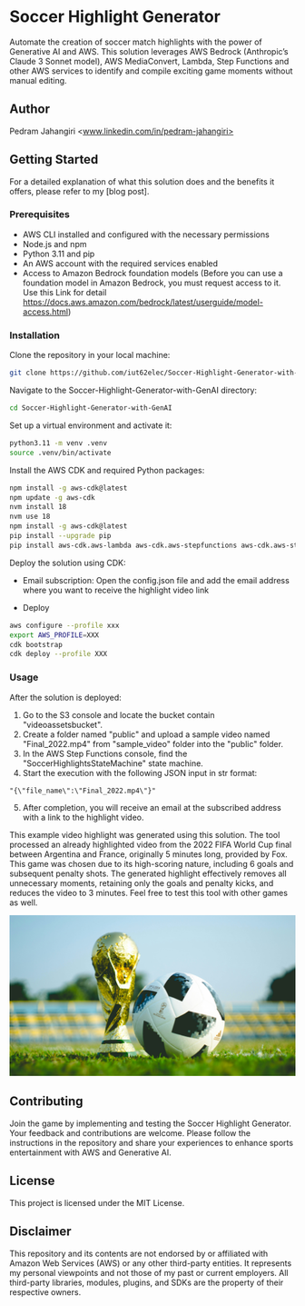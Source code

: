 
# Soccer Highlight Generator

Automate the creation of soccer match highlights with the power of Generative AI and AWS. This solution leverages AWS Bedrock (Anthropic’s Claude 3 Sonnet model), AWS MediaConvert, Lambda, Step Functions and other AWS services to identify and compile exciting game moments without manual editing.

## Author

Pedram Jahangiri <www.linkedin.com/in/pedram-jahangiri>

## Getting Started

For a detailed explanation of what this solution does and the benefits it offers, please refer to my [blog post].

### Prerequisites

- AWS CLI installed and configured with the necessary permissions
- Node.js and npm
- Python 3.11 and pip
- An AWS account with the required services enabled
- Access to Amazon Bedrock foundation models (Before you can use a foundation model in Amazon Bedrock, you must request access to it. Use this Link for detail <https://docs.aws.amazon.com/bedrock/latest/userguide/model-access.html>)

### Installation

Clone the repository in your local machine:

```bash
git clone https://github.com/iut62elec/Soccer-Highlight-Generator-with-GenAI.git
```


Navigate to the Soccer-Highlight-Generator-with-GenAI directory:

```bash
cd Soccer-Highlight-Generator-with-GenAI
```

Set up a virtual environment and activate it:

```bash
python3.11 -m venv .venv
source .venv/bin/activate
```

Install the AWS CDK and required Python packages:

```bash
npm install -g aws-cdk@latest
npm update -g aws-cdk
nvm install 18
nvm use 18
npm install -g aws-cdk@latest
pip install --upgrade pip
pip install aws-cdk.aws-lambda aws-cdk.aws-stepfunctions aws-cdk.aws-stepfunctions-tasks aws-cdk.aws-cloudfront aws_cdk.aws_cloudfront_origins aws-cdk.aws-s3-deployment
```

Deploy the solution using CDK:

- Email subscription: Open the config.json file and add the email address where you want to receive the highlight video link

- Deploy

```bash
aws configure --profile xxx
export AWS_PROFILE=XXX
cdk bootstrap
cdk deploy --profile XXX
```

### Usage

After the solution is deployed:

1. Go to the S3 console and locate the bucket contain "videoassetsbucket".
2. Create a folder named "public" and upload a sample video named "Final_2022.mp4" from "sample_video" folder into the "public" folder.
3. In the AWS Step Functions console, find the "SoccerHighlightsStateMachine" state machine.
4. Start the execution with the following JSON input in str format:

```
"{\"file_name\":\"Final_2022.mp4\"}"
```
5. After completion, you will receive an email at the subscribed address with a link to the highlight video.


This example video highlight was generated using this solution. The tool processed an already highlighted video from the 2022 FIFA World Cup final between Argentina and France, originally 5 minutes long, provided by Fox. This game was chosen due to its high-scoring nature, including 6 goals and subsequent penalty shots. The generated highlight effectively removes all unnecessary moments, retaining only the goals and penalty kicks, and reduces the video to 3 minutes. Feel free to test this tool with other games as well.



[![Watch the video](./sample_video/cover.jpg)](https://vimeo.com/935254589?share=copy)


## Contributing

Join the game by implementing and testing the Soccer Highlight Generator. Your feedback and contributions are welcome. Please follow the instructions in the repository and share your experiences to enhance sports entertainment with AWS and Generative AI.

## License

This project is licensed under the MIT License.

## Disclaimer

This repository and its contents are not endorsed by or affiliated with Amazon Web Services (AWS) or any other third-party entities. It represents my personal viewpoints and not those of my past or current employers. All third-party libraries, modules, plugins, and SDKs are the property of their respective owners.


